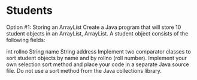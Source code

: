 # Students
Option #1: Storing an ArrayList
Create a Java program that will store 10 student objects in an ArrayList, ArrayList<Student>. A student object consists of the following fields:

int rollno
String name
String address
Implement two comparator classes to sort student objects by name and by rollno (roll number). Implement your own selection sort method and place your code in a separate Java source file. Do not use a sort method from the Java collections library.
